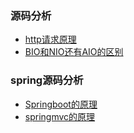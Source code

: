 ### 源码分析
* [http请求原理](zh-sound/http.md)
* [BIO和NIO还有AIO的区别](zh-sound/BIO和NIO还有AIO的区别.md)

  
### spring源码分析
* [Springboot的原理](zh-sound/springboot.md)
* [springmvc的原理](zh-sound/springmvc的原理.md)
